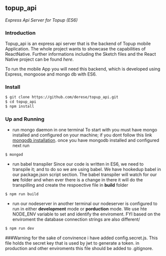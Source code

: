 ## topup_api
_Express Api Server for Topup (ES6)_

### Introduction

Topup_api is an express api server that is the backend of Topup mobile Application. The whole project wants to showcase the capabilities of ReactNative. Further informations including the Sketch files and the React Native project can be found _here_.

To run the mobile App you will need this backend, which is developed using Express, mongoose and mongo db with ES6.

### Install

```sh
$ git clone https://github.com/derese/topup_api.git
$ cd topup_api
$ npm install
```

### Up and Running 

- run mongo daemon in one terminal
To start with you must have mongo installed and configured on your machine; if you dont follow this link [mongodb installation](https://docs.mongodb.com/manual/installation/ "mongo").
once you have mongodb installed and configured next run 

```sh
$ mongod
```
- run babel transpiler
Since our code is written in ES6, we need to transpile it; and to do so we are using babel. We have hookedup babel in our package.json script section. The babel transpiler will watch for our **src** folder and when ever there is a change in there it will do the transpilling and create the respoective file in **build** folder

```sh
$ npm run build
```

- run our nodeserver in another terminal
our nodeserver is configured to run in either **development** mode or **porduction** mode. We use hte NODE_ENV variable to set and identify the enviroment. FYI based on the enviroment the database connection strings are also different/

```sh
$ npm run dev
```

###Warning
for the sake of convinence i have added config.secret.js. This file holds the secret key that is used by jwt to generate a token. in production and other enviroments this file should be added to .gitignore.


